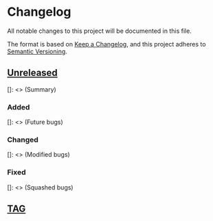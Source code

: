 # Changelog
All notable changes to this project will be documented in this file.

The format is based on [Keep a Changelog](https://keepachangelog.com/en/1.0.0/),
and this project adheres to [Semantic Versioning](https://semver.org/spec/v2.0.0.html).


## [Unreleased]
[]: <> (Summary)

### Added
[]: <> (Future bugs)

### Changed
[]: <> (Modified bugs)

### Fixed
[]: <> (Squashed bugs)

## [TAG]


[Unreleased]: https://github.com/notCalle/__PROJECT_TEMPLATE_REPO__/compare/vTAG..HEAD
[TAG]: https://github.com/notCalle/__PROJECT_TEMPLATE_REPO__/releases/tag/vTAG
